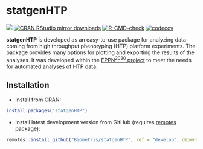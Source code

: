 
<!-- README.md is generated from README.Rmd. Please edit that file -->

# statgenHTP

[![](https://www.r-pkg.org/badges/version/statgenHTP)](https://www.r-pkg.org/pkg/statgenHTP)
[![CRAN RStudio mirror
downloads](https://cranlogs.r-pkg.org/badges/statgenHTP)](https://www.r-pkg.org/pkg/statgenHTP)
[![R-CMD-check](https://github.com/Biometris/statgenHTP/workflows/R-CMD-check/badge.svg)](https://github.com/Biometris/statgenHTP/actions?workflow=R-CMD-check)
[![codecov](https://codecov.io/gh/Biometris/statgenHTP/branch/master/graph/badge.svg)](https://codecov.io/gh/Biometris/statgenHTP)

**statgenHTP** is developed as an easy-to-use package for analyzing data
coming from high throughput phenotyping (HTP) platform experiments. The
package provides many options for plotting and exporting the results of
the analyses. It was developed within the [EPPN<sup>2020</sup>
project](https://eppn2020.plant-phenotyping.eu/) to meet the needs for
automated analyses of HTP data.

## Installation

- Install from CRAN:

``` r
install.packages("statgenHTP")
```

- Install latest development version from GitHub (requires
  [remotes](https://github.com/r-lib/remotes) package):

``` r
remotes::install_github("Biometris/statgenHTP", ref = "develop", dependencies = TRUE)
```
